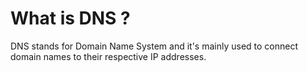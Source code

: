 # What is DNS ? 

DNS stands for Domain Name System and it's mainly used to connect domain names to their respective IP addresses.
